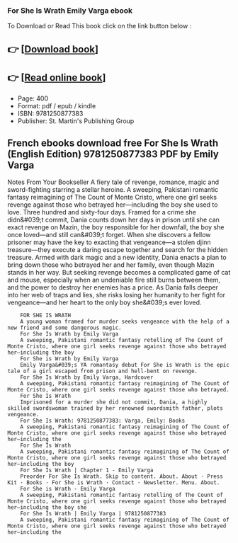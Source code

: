 ### For She Is Wrath Emily Varga ebook

To Download or Read This book click on the link button below :

## 👉  [**[Download book](http://filesbooks.info/download.php?group=book&from=github.com&id=720253&lnk=1066 "Download book")**]

## 👉  [**[Read online book](http://filesbooks.info/download.php?group=book&from=github.com&id=720253&lnk=1066 "Read online book")**]


* Page: 400
* Format: pdf / epub / kindle
* ISBN: 9781250877383
* Publisher: St. Martin&#039;s Publishing Group



## French ebooks download free For She Is Wrath (English Edition) 9781250877383 PDF by Emily Varga



Notes From Your Bookseller A fiery tale of revenge, romance, magic and sword-fighting starring a stellar heroine. A sweeping, Pakistani romantic fantasy reimagining of The Count of Monte Cristo, where one girl seeks revenge against those who betrayed her—including the boy she used to love. Three hundred and sixty-four days. Framed for a crime she didn&amp;#039;t commit, Dania counts down her days in prison until she can exact revenge on Mazin, the boy responsible for her downfall, the boy she once loved—and still can&amp;#039;t forget. When she discovers a fellow prisoner may have the key to exacting that vengeance—a stolen djinn treasure—they execute a daring escape together and search for the hidden treasure. Armed with dark magic and a new identity, Dania enacts a plan to bring down those who betrayed her and her family, even though Mazin stands in her way. But seeking revenge becomes a complicated game of cat and mouse, especially when an undeniable fire still burns between them, and the power to destroy her enemies has a price. As Dania falls deeper into her web of traps and lies, she risks losing her humanity to her fight for vengeance—and her heart to the only boy she&amp;#039;s ever loved.


        FOR SHE IS WRATH
        A young woman framed for murder seeks vengeance with the help of a new friend and some dangerous magic.
        For She Is Wrath by Emily Varga
        A sweeping, Pakistani romantic fantasy retelling of The Count of Monte Cristo, where one girl seeks revenge against those who betrayed her—including the boy 
        For She is Wrath by Emily Varga
        Emily Varga&#039;s YA romantasy debut For She is Wrath is the epic tale of a girl escaped from prison and hell-bent on revenge.
        For She Is Wrath by Emily Varga, Hardcover
        A sweeping, Pakistani romantic fantasy reimagining of The Count of Monte Cristo, where one girl seeks revenge against those who betrayed.
        For She Is Wrath
        Imprisoned for a murder she did not commit, Dania, a highly skilled swordswoman trained by her renowned swordsmith father, plots vengeance.
        For She Is Wrath: 9781250877383: Varga, Emily: Books
        A sweeping, Pakistani romantic fantasy reimagining of The Count of Monte Cristo, where one girl seeks revenge against those who betrayed her―including the 
        For She Is Wrath
        A sweeping, Pakistani romantic fantasy reimagining of The Count of Monte Cristo, where one girl seeks revenge against those who betrayed her—including the boy 
        For She Is Wrath | Chapter 1 - Emily Varga
        Preorder For She Is Wrath. Skip to content. About. About · Press Kit · Books · For She is Wrath · Contact · Newsletter. Menu. About.
        For She is Wrath - Emily Varga
        A sweeping, Pakistani romantic fantasy retelling of The Count of Monte Cristo, where one girl seeks revenge against those who betrayed her—including the boy she 
        For She Is Wrath | Emily Varga | 9781250877383
        A sweeping, Pakistani romantic fantasy reimagining of The Count of Monte Cristo, where one girl seeks revenge against those who betrayed her—including the 
    




